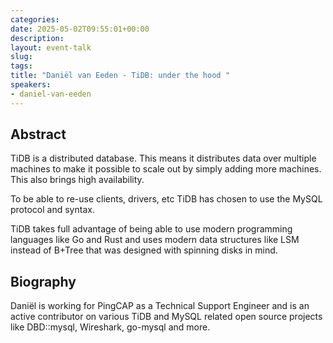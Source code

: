 ```yaml
---
categories:
date: 2025-05-02T09:55:01+00:00
description:
layout: event-talk
slug:
tags:
title: "Daniël van Eeden - TiDB: under the hood "
speakers:
- daniel-van-eeden
---
```


## Abstract

TiDB is a distributed database. This means it distributes data over multiple machines to make it possible to scale out by simply adding more machines. This also brings high availability.

To be able to re-use clients, drivers, etc TiDB has chosen to use the MySQL protocol and syntax.

TiDB takes full advantage of being able to use modern programming languages like Go and Rust and uses modern data structures like LSM instead of B+Tree that was designed with spinning disks in mind.

## Biography

Daniël is working for PingCAP as a Technical Support Engineer and is an active contributor on various TiDB and MySQL related open source projects like DBD::mysql, Wireshark, go-mysql and more.
